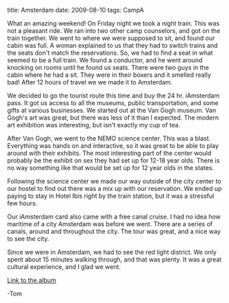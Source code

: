 title: Amsterdam
date: 2009-08-10
tags: CampA

What an amazing weekend! On Friday night we took a night train. This was not a pleasant ride. We ran into two other camp counselors, and got on the train together. We went to where we were supposed to sit, and found our cabin was full. A woman explained to us that they had to switch trains and the seats don't match the reservations. So, we had to find a seat in what seemed to be a full train. We found a conductor, and he went around knocking on rooms until he found us seats. There were two guys in the cabin where he had a sit. They were in their boxers and it smelled really bad! After 12 hours of travel we we made it to Amsterdam.

We decided to go the tourist route this time and buy the 24 hr. iAmsterdam pass. It got us access to all the museums, public transportation, and some gifts at various businesses. We started out at the Van Gogh museum. Van Gogh's art was great, but there was less of it than I expected. The modern art exhibition was interesting, but isn't exactly my cup of tea.

After Van Gogh, we went to the NEMO science center. This was a blast. Everything was hands on and interactive, so it was great to be able to play around with their exhibits. The most interesting part of the center would probably be the exhibit on sex they had set up for 12-18 year olds. There is no way something like that would be set up for 12 year olds in the states.

Following the science center we made our way outside of the city center to our hostel to find out there was a mix up with our reservation. We ended up paying to stay in Hotel Ibis right by the train station, but it was a stressful few hours.

Our iAmsterdam card also came with a free canal cruise. I had no idea how maritime of a city Amsterdam was before we went. There are a series of canals, around and throughout the city. The tour was great, and a nice way to see the city.

Since we were in Amsterdam, we had to see the red light district. We only spent about 15 minutes walking through, and that was plenty. It was a great cultural experience, and I glad we went.

[Link to the album](https://www.flickr.com/photos/81581328@N02/albums/72157673847504476)

-Tom
